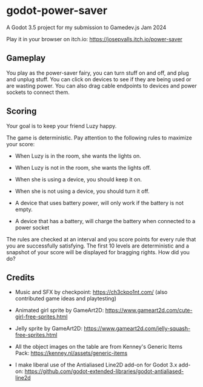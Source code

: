 # godot-power-saver
A Godot 3.5 project for my submission to Gamedev.js Jam 2024 

Play it in your browser on itch.io: https://josepvalls.itch.io/power-saver

## Gameplay

You play as the power-saver fairy, you can turn stuff on and off, and plug and unplug stuff. You can click on devices to see if they are being used or are wasting power. You can also drag cable endpoints to devices and power sockets to connect them.

## Scoring

Your goal is to keep your friend Luzy happy.

The game is deterministic. Pay attention to the following rules to maximize your score:

* When Luzy is in the room, she wants the lights on.

* When Luzy is not in the room, she wants the lights off.

* When she is using a device, you should keep it on.

* When she is not using a device, you should turn it off.

* A device that uses battery power, will only work if the battery is not empty.

* A device that has a battery, will charge the battery when connected to a power socket

The rules are checked at an interval and you score points for every rule that you are successfully satisfying. The first 10 levels are deterministic and a snapshot of your score will be displayed for bragging rights. How did you do?

## Credits

* Music and SFX by checkpoint: https://ch3ckpo1nt.com/
(also contributed game ideas and playtesting)

* Animated girl sprite by GameArt2D: https://www.gameart2d.com/cute-girl-free-sprites.html

* Jelly sprite by GameArt2D: https://www.gameart2d.com/jelly-squash-free-sprites.html

* All the object images on the table are from Kenney's Generic Items Pack: https://kenney.nl/assets/generic-items

* I make liberal use of the Antialiased Line2D add-on for Godot 3.x add-on: https://github.com/godot-extended-libraries/godot-antialiased-line2d
